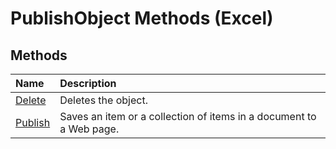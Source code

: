 
# PublishObject Methods (Excel)

## Methods



|**Name**|**Description**|
|:-----|:-----|
| [Delete](c774e567-e7e6-4a0f-508b-4b2ad4a5e40b.md)|Deletes the object.|
| [Publish](3bb70102-c440-8e49-1734-d72945324d5c.md)|Saves an item or a collection of items in a document to a Web page.|
